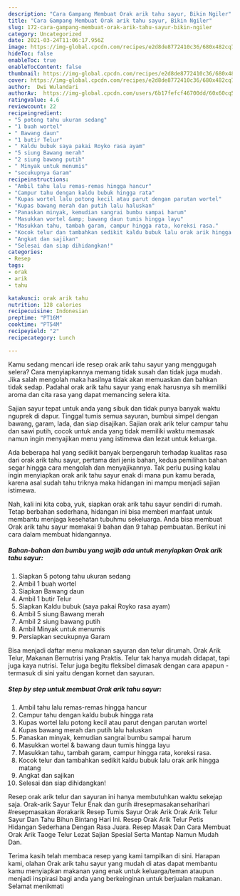 ```yaml
---
description: "Cara Gampang Membuat Orak arik tahu sayur, Bikin Ngiler"
title: "Cara Gampang Membuat Orak arik tahu sayur, Bikin Ngiler"
slug: 172-cara-gampang-membuat-orak-arik-tahu-sayur-bikin-ngiler
category: Uncategorized
date: 2021-03-24T11:06:17.956Z
image: https://img-global.cpcdn.com/recipes/e2d8de8772410c36/680x482cq70/orak-arik-tahu-sayur-foto-resep-utama.jpg
hideToc: false
enableToc: true
enableTocContent: false
thumbnail: https://img-global.cpcdn.com/recipes/e2d8de8772410c36/680x482cq70/orak-arik-tahu-sayur-foto-resep-utama.jpg
cover: https://img-global.cpcdn.com/recipes/e2d8de8772410c36/680x482cq70/orak-arik-tahu-sayur-foto-resep-utama.jpg
author:  Dwi Wulandari
authorAv:  https://img-global.cpcdn.com/users/6b17fefcf46700dd/60x60cq50/avatar.jpg
ratingvalue: 4.6
reviewcount: 22
recipeingredient:
- "5 potong tahu ukuran sedang"
- "1 buah wortel"
- " Bawang daun"
- "1 butir Telur"
- " Kaldu bubuk saya pakai Royko rasa ayam"
- "5 siung Bawang merah"
- "2 siung bawang putih"
- " Minyak untuk menumis"
- "secukupnya Garam"
recipeinstructions:
- "Ambil tahu lalu remas-remas hingga hancur"
- "Campur tahu dengan kaldu bubuk hingga rata"
- "Kupas wortel lalu potong kecil atau parut dengan parutan wortel"
- "Kupas bawang merah dan putih lalu haluskan"
- "Panaskan minyak, kemudian sangrai bumbu sampai harum"
- "Masukkan wortel &amp; bawang daun tumis hingga layu"
- "Masukkan tahu, tambah garam, campur hingga rata, koreksi rasa."
- "Kocok telur dan tambahkan sedikit kaldu bubuk lalu orak arik hingga matang"
- "Angkat dan sajikan"
- "Selesai dan siap dihidangkan!"
categories:
- Resep
tags:
- orak
- arik
- tahu

katakunci: orak arik tahu 
nutrition: 128 calories
recipecuisine: Indonesian
preptime: "PT16M"
cooktime: "PT54M"
recipeyield: "2"
recipecategory: Lunch

---
```



Kamu sedang mencari ide resep orak arik tahu sayur yang menggugah selera? Cara menyiapkannya memang tidak susah dan tidak juga mudah. Jika salah mengolah maka hasilnya tidak akan memuaskan dan bahkan tidak sedap. Padahal orak arik tahu sayur yang enak harusnya sih memiliki aroma dan cita rasa yang dapat memancing selera kita.


Sajian sayur tepat untuk anda yang sibuk dan tidak punya banyak waktu nguprek di dapur. Tinggal tumis semua sayuran, bumbui simpel dengan bawang, garam, lada, dan siap disajikan. Sajian orak arik telur campur tahu dan sawi putih, cocok untuk anda yang tidak memiliki waktu memasak namun ingin menyajikan menu yang istimewa dan lezat untuk keluarga.

Ada beberapa hal yang sedikit banyak berpengaruh terhadap kualitas rasa dari orak arik tahu sayur, pertama dari jenis bahan, kedua pemilihan bahan segar hingga cara mengolah dan menyajikannya. Tak perlu pusing kalau ingin menyiapkan orak arik tahu sayur enak di mana pun kamu berada, karena asal sudah tahu triknya maka hidangan ini mampu menjadi sajian istimewa.


Nah, kali ini kita coba, yuk, siapkan orak arik tahu sayur sendiri di rumah. Tetap berbahan sederhana, hidangan ini bisa memberi manfaat untuk membantu menjaga kesehatan tubuhmu sekeluarga. Anda bisa membuat Orak arik tahu sayur memakai 9 bahan dan 9 tahap pembuatan. Berikut ini cara dalam membuat hidangannya.

<!--inarticleads1-->

##### Bahan-bahan dan bumbu yang wajib ada untuk menyiapkan Orak arik tahu sayur:

1. Siapkan 5 potong tahu ukuran sedang
1. Ambil 1 buah wortel
1. Siapkan  Bawang daun
1. Ambil 1 butir Telur
1. Siapkan  Kaldu bubuk (saya pakai Royko rasa ayam)
1. Ambil 5 siung Bawang merah
1. Ambil 2 siung bawang putih
1. Ambil  Minyak untuk menumis
1. Persiapkan secukupnya Garam


Bisa menjadi daftar menu makanan sayuran dan telur dirumah. Orak Arik Telur, Makanan Bernutrisi yang Praktis. Telur tak hanya mudah didapat, tapi juga kaya nutrisi. Telur juga begitu fleksibel dimasak dengan cara apapun - termasuk di sini yaitu dengan kornet dan sayuran. 

<!--inarticleads2-->

##### Step by step untuk membuat Orak arik tahu sayur:

1. Ambil tahu lalu remas-remas hingga hancur
1. Campur tahu dengan kaldu bubuk hingga rata
1. Kupas wortel lalu potong kecil atau parut dengan parutan wortel
1. Kupas bawang merah dan putih lalu haluskan
1. Panaskan minyak, kemudian sangrai bumbu sampai harum
1. Masukkan wortel &amp; bawang daun tumis hingga layu
1. Masukkan tahu, tambah garam, campur hingga rata, koreksi rasa.
1. Kocok telur dan tambahkan sedikit kaldu bubuk lalu orak arik hingga matang
1. Angkat dan sajikan
1. Selesai dan siap dihidangkan!

Resep orak arik telur dan sayuran ini hanya membutuhkan waktu sekejap saja. Orak-arik Sayur Telur Enak dan gurih #resepmasakanseharihari #resepmasakan #orakarik Resep Tumis Sayur Orak Arik Orak Arik Telur Sayur Dan Tahu Bihun Bintang Hari Ini. Resep Orak Arik Telur Petis Hidangan Sederhana Dengan Rasa Juara. Resep Masak Dan Cara Membuat Orak Arik Taoge Telur Lezat Sajian Spesial Serta Mantap Namun Mudah Dan. 

Terima kasih telah membaca resep yang kami tampilkan di sini. Harapan kami, olahan Orak arik tahu sayur yang mudah di atas dapat membantu kamu menyiapkan makanan yang enak untuk keluarga/teman ataupun menjadi inspirasi bagi anda yang berkeinginan untuk berjualan makanan. Selamat menikmati
